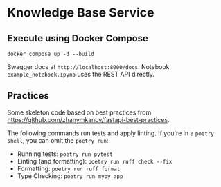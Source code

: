 # Knowledge Base Service

## Execute using Docker Compose

```
docker compose up -d --build
```

Swagger docs at `http://localhost:8000/docs`.
Notebook `example_notebook.ipynb` uses the REST API directly.

## Practices

Some skeleton code based on best practices from https://github.com/zhanymkanov/fastapi-best-practices.

The following commands run tests and apply linting.
If you're in a `poetry shell`, you can omit the `poetry run`:

* Running tests: `poetry run pytest`
* Linting (and formatting): `poetry run ruff check --fix`
* Formatting: `poetry run ruff format`
* Type Checking: `poetry run mypy app`
